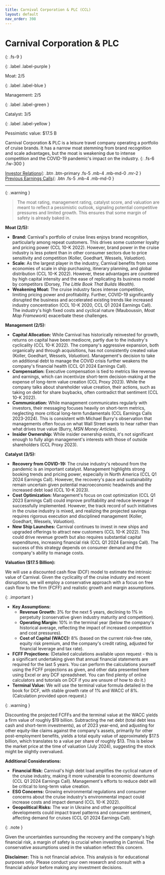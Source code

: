 ```yaml
---
title: Carnival Corporation & PLC (CCL)
layout: default
nav_order: 398
---
```


# Carnival Corporation & PLC
{: .fs-9 }

{: .label .label-purple }

Moat: 2/5

{: .label .label-blue }

Management: 2/5

{: .label .label-green }

Catalyst: 3/5

{: .label .label-yellow }

Pessimistic value: $17.5 B

Carnival Corporation & PLC is a leisure travel company operating a portfolio of cruise brands. It has a narrow moat stemming from brand recognition and scale advantages, but the moat is weakening due to intense competition and the COVID-19 pandemic's impact on the industry.
{: .fs-6 .fw-300 }

[Investor Relations](https://www.google.com/search?q=CCL+investor+relations){: .btn .btn-primary .fs-5 .mb-4 .mb-md-0 .mr-2 }
[Previous Earnings Calls](https://discountingcashflows.com/company/CCL/transcripts/){: .btn .fs-5 .mb-4 .mb-md-0 }

---

{: .warning } 
>The moat rating, management rating, catalyst score, and valuation are meant to reflect a pessimistic outlook, signaling potential competitive pressures and limited growth. This ensures that some margin of safety is already baked in.


**Moat (2/5):**

* **Brand:** Carnival's portfolio of cruise lines enjoys brand recognition, particularly among repeat customers. This drives some customer loyalty and pricing power (CCL 10-K 2022). However, brand power in the cruise industry is less potent than in other consumer sectors due to price sensitivity and competition (Koller, Goedhart, Wessels, _Valuation_).
* **Scale:** As the largest player in the industry, Carnival benefits from some economies of scale in ship purchasing, itinerary planning, and global distribution (CCL 10-K 2022). However, these advantages are countered by high capital intensity and the ease of replicating its business model by competitors (Dorsey, _The Little Book That Builds Wealth_).
* **Weakening Moat:**  The cruise industry faces intense competition, limiting pricing power and profitability. Further, COVID-19 significantly disrupted the business and accelerated existing trends like increased industry concentration (CCL 10-K 2020, CCL Q1 2024 Earnings Call).  The industry's high fixed costs and cyclical nature (Mauboussin, _Moat Map Framework_) exacerbate these challenges.

**Management (2/5):**

* **Capital Allocation:** While Carnival has historically reinvested for growth, returns on capital have been mediocre, partly due to the industry's cyclicality (CCL 10-K 2022).  The company's aggressive expansion, both organically and through acquisitions, has not consistently created value (Koller, Goedhart, Wessels, _Valuation_). Management's decision to take on additional debt to manage the COVID crisis further weakens the company's financial health (CCL Q1 2024 Earnings Call).
* **Compensation:** Executive compensation is tied to metrics like revenue and earnings, which can incentivize short-term decision-making at the expense of long-term value creation (CCL Proxy 2023). While the company talks about shareholder value creation, their actions, such as taking on debt for share buybacks, often contradict that sentiment (CCL 10-K 2022).
* **Communication:**  While management communicates regularly with investors, their messaging focuses heavily on short-term metrics, neglecting more critical long-term fundamentals (CCL Earnings Calls 2023-2024).  This is consistent with Michael Burry's observation that managements often focus on what Wall Street wants to hear rather than what drives true value (Burry, _MSN Money Articles_).
* **Insider Ownership:** While insider ownership exists, it's not significant enough to fully align management's interests with those of outside shareholders (CCL Proxy 2023). 

**Catalyst (3/5):**

* **Recovery from COVID-19:** The cruise industry's rebound from the pandemic is an important catalyst.  Management highlights strong booking trends and pricing power, especially in North America (CCL Q1 2024 Earnings Call).  However, the recovery's pace and sustainability remain uncertain given potential macroeconomic headwinds and the increased debt load (CCL 10-K 2023).  
* **Cost Optimization:** Management's focus on cost optimization (CCL Q1 2023 Earnings Call) could improve profitability and reduce leverage if successfully implemented. However, the track record of such initiatives in the cruise industry is mixed, and realizing the projected savings requires rigorous execution and disciplined management (Koller, Goedhart, Wessels, _Valuation_).
* **New Ship Launches:** Carnival continues to invest in new ships and upgraded offerings to attract new customers (CCL 10-K 2022). This could drive revenue growth but also requires substantial capital expenditures, increasing financial risk (CCL Q1 2024 Earnings Call).  The success of this strategy depends on consumer demand and the company's ability to manage costs.

**Valuation ($17.5 Billion):**

We will use a discounted cash flow (DCF) model to estimate the intrinsic value of Carnival. Given the cyclicality of the cruise industry and recent disruptions, we will employ a conservative approach with a focus on free cash flow to the firm (FCFF) and realistic growth and margin assumptions.  

{: .important }

* **Key Assumptions:** 
    * **Revenue Growth:**  3% for the next 5 years, declining to 1% in perpetuity (conservative given industry maturity and competition).
    * **Operating Margin:** 10% in the terminal year (below the company's historical average, reflecting the impact of increased competition and cost pressures).
    * **Cost of Capital (WACC):** 8% (based on the current risk-free rate, equity risk premium, and the company's credit rating, adjusted for financial leverage and tax rate).
* **FCFF Projections:** (Detailed calculations available upon request - this is a significant undertaking given that annual financial statements are required for the last 5 years. You can perform the calculations yourself using the FCFF projections as given, and other data presented here using Excel or any DCF spreadsheet. You can find plenty of online calculators and tutorials on DCF if you are unsure of how to do it.)
* **Terminal Value:** We will use the terminal value formula detailed in the book for DCF, with stable growth rate of 1% and WACC of 8%. (Calculation provided upon request.)

{: .warning }

Discounting the projected FCFFs and the terminal value at the WACC yields a firm value of roughly $19 billion. Subtracting the net debt (total debt less cash and short-term investments), as of 2023 year-end, and adjusting for other equity-like claims against the company's assets, primarily for other post-employment benefits, yields a total equity value of approximately $17.5 billion, which translates to a value per share of roughly $13. This is below the market price at the time of valuation (July 2024), suggesting the stock might be slightly overvalued.

**Additional Considerations:**

* **Financial Risk:**  Carnival's high debt load amplifies the cyclical nature of the cruise industry, making it more vulnerable to economic downturns (CCL Q1 2024 Earnings Call). Management's efforts to reduce debt will be critical to long-term value creation.
* **ESG Concerns:** Growing environmental regulations and consumer concerns about the cruise industry's environmental impact could increase costs and impact demand (CCL 10-K 2022).
* **Geopolitical Risks:** The war in Ukraine and other geopolitical developments could impact travel patterns and consumer sentiment, affecting demand for cruises (CCL Q1 2024 Earnings Call).

{: .note }

Given the uncertainties surrounding the recovery and the company's high financial risk, a margin of safety is crucial when investing in Carnival. The conservative assumptions used in the valuation reflect this concern.


**Disclaimer:** This is not financial advice. This analysis is for educational purposes only. Please conduct your own research and consult with a financial advisor before making any investment decisions.